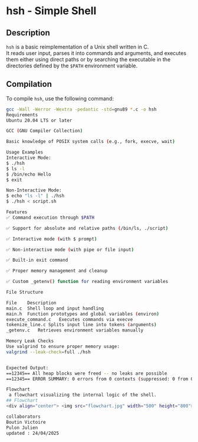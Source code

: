 # hsh - Simple Shell

## Description

`hsh` is a basic reimplementation of a Unix shell written in C.  
It reads user input, parses it into commands and arguments, and executes them either using direct paths or by searching the executable in the directories defined by the `$PATH` environment variable.

## Compilation

To compile `hsh`, use the following command:

```sh
gcc -Wall -Werror -Wextra -pedantic -std=gnu89 *.c -o hsh
Requirements
Ubuntu 20.04 LTS or later

GCC (GNU Compiler Collection)

Basic knowledge of POSIX system calls (e.g., fork, execve, wait)

Usage Examples
Interactive Mode:
$ ./hsh
$ ls -l
$ /bin/echo Hello
$ exit

Non-Interactive Mode:
$ echo "ls -l" | ./hsh
$ ./hsh < script.sh

Features
✅ Command execution through $PATH

✅ Support for absolute and relative paths (/bin/ls, ./script)

✅ Interactive mode (with $ prompt)

✅ Non-interactive mode (with pipe or file input)

✅ Built-in exit command

✅ Proper memory management and cleanup

✅ Custom _getenv() function for reading environment variables

File Structure

File	Description
main.c	Shell loop and input handling
main.h	Function prototypes and global variables (environ)
execute_command.c	Executes commands via execve
tokenize_line.c	Splits input line into tokens (arguments)
_getenv.c	Retrieves environment variables manually

Memory Leak Checks
Use valgrind to ensure proper memory usage:
valgrind --leak-check=full ./hsh


Expected Output:
==12345== All heap blocks were freed -- no leaks are possible
==12345== ERROR SUMMARY: 0 errors from 0 contexts (suppressed: 0 from 0)

Flowchart
 a flowchart visualizing the internal logic of the shell.
## Flowchart
<div align="center"> <img src="flowchart.jpg" width="500" height="800"> </div>

collaborators
Boutin Victoire
Pulon Julien
updated : 24/04/2025
